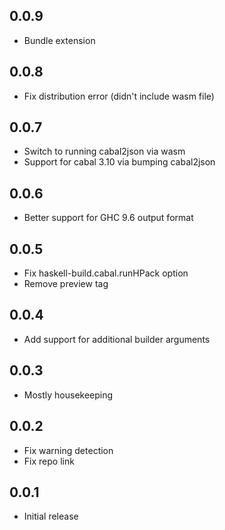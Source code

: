 ## 0.0.9

-   Bundle extension

## 0.0.8

- Fix distribution error (didn't include wasm file)

## 0.0.7

- Switch to running cabal2json via wasm
- Support for cabal 3.10 via bumping cabal2json

## 0.0.6

- Better support for GHC 9.6 output format

## 0.0.5

- Fix haskell-build.cabal.runHPack option
- Remove preview tag

## 0.0.4

- Add support for additional builder arguments

## 0.0.3

- Mostly housekeeping

## 0.0.2

- Fix warning detection
- Fix repo link

## 0.0.1

- Initial release
